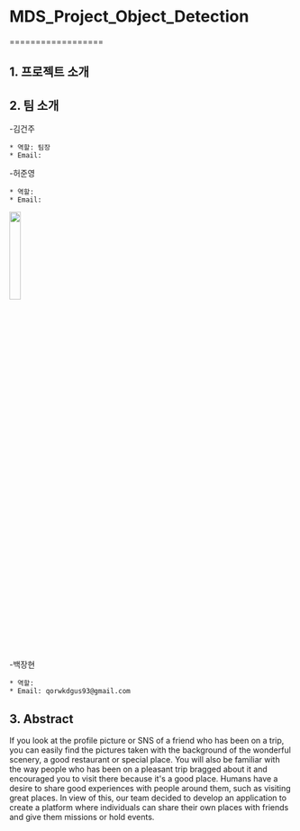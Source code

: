 # MDS_Project_Object_Detection

==================

## 1. 프로젝트 소개


## 2. 팀 소개

<!--
<img src =./pic/장현.jpg width="20%" height="20%">
-->
-김건주
````
* 역할: 팀장
* Email: 
````
<!--
<img src =./pic/장현.jpg width="20%" height="20%">
-->
-허준영
````
* 역할:  
* Email: 
````


<img src =./pic/장현.jpg width="20%" height="20%">

-백장현
````
* 역할:  
* Email: qorwkdgus93@gmail.com
````




## 3. Abstract

If you look at the profile picture or SNS of a friend who has been on a trip, you can easily find the pictures taken with the background of the wonderful scenery, a good restaurant or special place. You will also be familiar with the way people who has been on a pleasant trip bragged about it and encouraged you to visit there because it's a good place. Humans have a desire to share good experiences with people around them, such as visiting great places. In view of this, our team decided to develop an application to create a platform where individuals can share their own places with friends and give them missions or hold events.

<!--
### 개발 언어
   
### 사용 프레임워크
   
### 주요 라이브러리 
   
### 서버 프로세스
 
### 데이터베이스
  

## 4. 기타
-->
